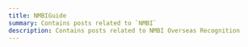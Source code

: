 ```yaml
---
title: NMBIGuide
summary: Contains posts related to `NMBI`
description: Contains posts related to NMBI Overseas Recognition
---
```

